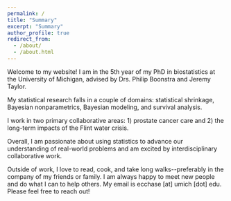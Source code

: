```yaml
---
permalink: /
title: "Summary"
excerpt: "Summary"
author_profile: true
redirect_from: 
  - /about/
  - /about.html
---
```


Welcome to my website! I am in the 5th year of my PhD in biostatistics at the University of Michigan, advised by Drs. Philip Boonstra and Jeremy Taylor. 

My statistical research falls in a couple of domains: statistical shrinkage, Bayesian nonparametrics, Bayesian modeling, and survival analysis. 

I work in two primary collaborative areas: 1) prostate cancer care and 2) the long-term impacts of the Flint water crisis. 

Overall, I am passionate about using statistics to advance our understanding of real-world problems and am excited by interdisciplinary collaborative work.

Outside of work, I love to read, cook, and take long walks--preferably in the company of my friends or family. I am always happy to meet new people and do what I can to help others. My email is ecchase \[at\] umich \[dot\] edu. Please feel free to reach out! 

